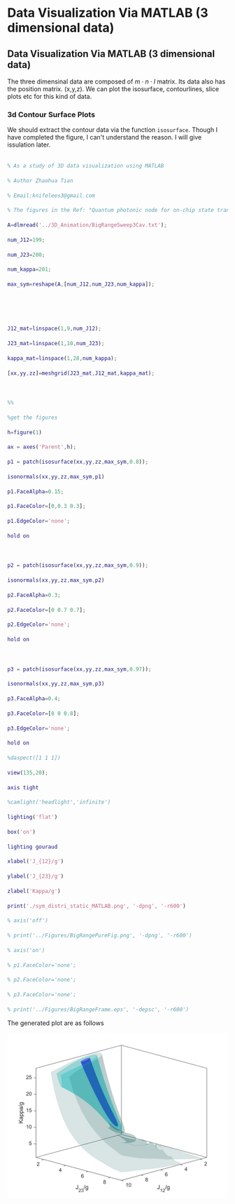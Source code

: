 # Data Visualization Via MATLAB (3 dimensional data) 







## Data Visualization Via MATLAB (3 dimensional data) 



The three dimensinal data are composed of $m\cdot n\cdot l$  matrix. Its data also has the position matrix. (x,y,z). We can plot the isosurface, contourlines, slice plots etc for this kind of data.



### 3d Contour Surface Plots



We should extract the contour data via the function `isosurface`. Though I have completed the figure, I can't understand the reason. I will give issulation later.



```MATLAB

% As a study of 3D data visualization using MATLAB

% Author Zhaohua Tian

% Email:knifelees3@gmail.com

% The figures in the Ref: "Quantum photonic node for on-chip state transfer" (https://arxiv.org/abs/1908.03683)

A=dlmread('../3D_Animation/BigRangeSweep3Cav.txt');

num_J12=199;

num_J23=200;

num_kappa=201;

max_sym=reshape(A,[num_J12,num_J23,num_kappa]);





J12_mat=linspace(1,9,num_J12);

J23_mat=linspace(1,10,num_J23);

kappa_mat=linspace(1,28,num_kappa);

[xx,yy,zz]=meshgrid(J23_mat,J12_mat,kappa_mat);



%%

%get the figures

h=figure(1)

ax = axes('Parent',h);

p1 = patch(isosurface(xx,yy,zz,max_sym,0.8));

isonormals(xx,yy,zz,max_sym,p1)

p1.FaceAlpha=0.15;

p1.FaceColor=[0,0.3 0.3];

p1.EdgeColor='none';

hold on



p2 = patch(isosurface(xx,yy,zz,max_sym,0.9));

isonormals(xx,yy,zz,max_sym,p2)

p2.FaceAlpha=0.3;

p2.FaceColor=[0 0.7 0.7];

p2.EdgeColor='none';

hold on



p3 = patch(isosurface(xx,yy,zz,max_sym,0.97));

isonormals(xx,yy,zz,max_sym,p3)

p3.FaceAlpha=0.4;

p3.FaceColor=[0 0 0.8];

p3.EdgeColor='none';

hold on

%daspect([1 1 1])

view(135,20); 

axis tight

%camlight('headlight','infinite')

lighting('flat')

box('on')

lighting gouraud

xlabel('J_{12}/g')

ylabel('J_{23}/g')

zlabel('Kappa/g')

print('./sym_distri_static_MATLAB.png', '-dpng', '-r600')

% axis('off')

% print('../Figures/BigRangePureFig.png', '-dpng', '-r600')

% axis('on')

% p1.FaceColor='none';

% p2.FaceColor='none';

% p3.FaceColor='none';

% print('../Figures/BigRangeFrame.eps', '-depsc', '-r600')

```



The generated plot are as follows



![Generated 3D contour plots](https://raw.githubusercontent.com/knifelees3/my_pictures/master/picgoup/sym_distri_static_MATLAB.png)
